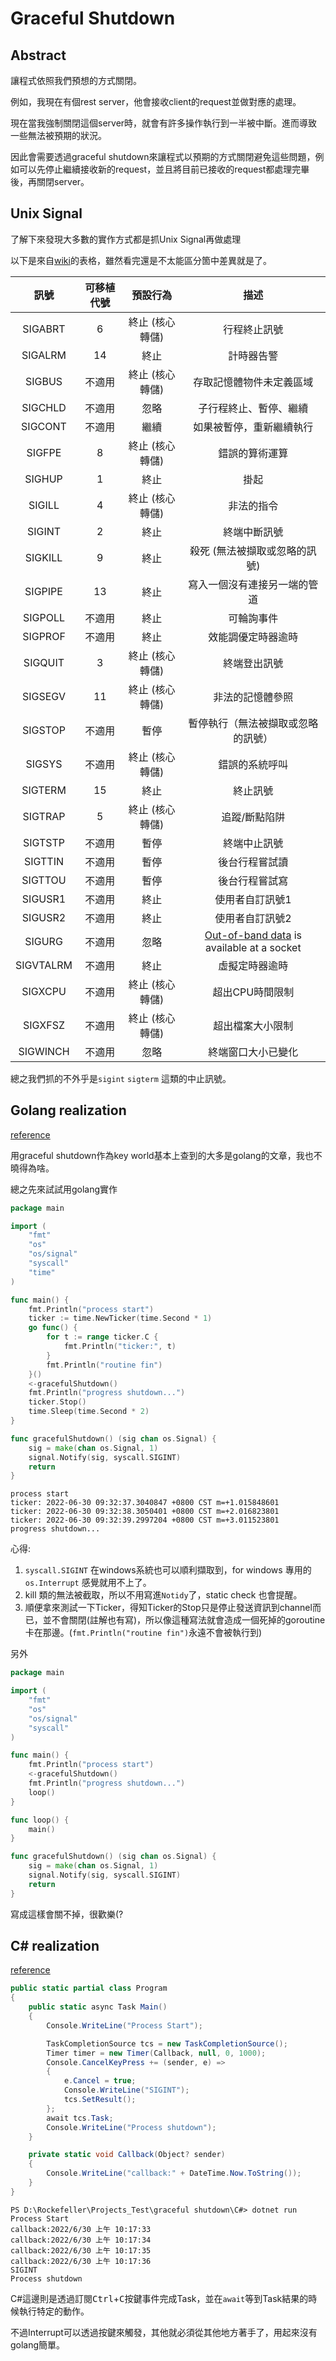 # Graceful Shutdown



## Abstract

讓程式依照我們預想的方式關閉。



例如，我現在有個rest server，他會接收client的request並做對應的處理。

現在當我強制關閉這個server時，就會有許多操作執行到一半被中斷。進而導致一些無法被預期的狀況。

因此會需要透過graceful shutdown來讓程式以預期的方式關閉避免這些問題，例如可以先停止繼續接收新的request，並且將目前已接收的request都處理完畢後，再關閉server。



## Unix Signal

了解下來發現大多數的實作方式都是抓Unix Signal再做處理

以下是來自[wiki](https://zh.wikipedia.org/zh-tw/Unix%E4%BF%A1%E5%8F%B7#SIGINT)的表格，雖然看完還是不太能區分箇中差異就是了。

|   訊號    | 可移植代號 |    預設行為     |                             描述                             |
| :-------: | :--------: | :-------------: | :----------------------------------------------------------: |
|  SIGABRT  |     6      | 終止 (核心轉儲) |                         行程終止訊號                         |
|  SIGALRM  |     14     |      終止       |                          計時器告警                          |
|  SIGBUS   |   不適用   | 終止 (核心轉儲) |                   存取記憶體物件未定義區域                   |
|  SIGCHLD  |   不適用   |      忽略       |                    子行程終止、暫停、繼續                    |
|  SIGCONT  |   不適用   |      繼續       |                   如果被暫停，重新繼續執行                   |
|  SIGFPE   |     8      | 終止 (核心轉儲) |                        錯誤的算術運算                        |
|  SIGHUP   |     1      |      終止       |                             掛起                             |
|  SIGILL   |     4      | 終止 (核心轉儲) |                          非法的指令                          |
|  SIGINT   |     2      |      終止       |                         終端中斷訊號                         |
|  SIGKILL  |     9      |      終止       |                殺死 (無法被擷取或忽略的訊號)                 |
|  SIGPIPE  |     13     |      終止       |                 寫入一個沒有連接另一端的管道                 |
|  SIGPOLL  |   不適用   |      終止       |                          可輪詢事件                          |
|  SIGPROF  |   不適用   |      終止       |                      效能調優定時器逾時                      |
|  SIGQUIT  |     3      | 終止 (核心轉儲) |                         終端登出訊號                         |
|  SIGSEGV  |     11     | 終止 (核心轉儲) |                       非法的記憶體參照                       |
|  SIGSTOP  |   不適用   |      暫停       |              暫停執行（無法被擷取或忽略的訊號）              |
|  SIGSYS   |   不適用   | 終止 (核心轉儲) |                        錯誤的系統呼叫                        |
|  SIGTERM  |     15     |      終止       |                           終止訊號                           |
|  SIGTRAP  |     5      | 終止 (核心轉儲) |                        追蹤/斷點陷阱                         |
|  SIGTSTP  |   不適用   |      暫停       |                         終端中止訊號                         |
|  SIGTTIN  |   不適用   |      暫停       |                        後台行程嘗試讀                        |
|  SIGTTOU  |   不適用   |      暫停       |                        後台行程嘗試寫                        |
|  SIGUSR1  |   不適用   |      終止       |                       使用者自訂訊號1                        |
|  SIGUSR2  |   不適用   |      終止       |                       使用者自訂訊號2                        |
|  SIGURG   |   不適用   |      忽略       | [Out-of-band data](https://zh.wikipedia.org/w/index.php?title=Out-of-band_data&action=edit&redlink=1) is available at a socket |
| SIGVTALRM |   不適用   |      終止       |                        虛擬定時器逾時                        |
|  SIGXCPU  |   不適用   | 終止 (核心轉儲) |                       超出CPU時間限制                        |
|  SIGXFSZ  |   不適用   | 終止 (核心轉儲) |                       超出檔案大小限制                       |
| SIGWINCH  |   不適用   |      忽略       |                      終端窗口大小已變化                      |

總之我們抓的不外乎是`sigint` `sigterm` 這類的中止訊號。



## Golang realization

[reference](https://ithelp.ithome.com.tw/articles/10220965)

用graceful shutdown作為key world基本上查到的大多是golang的文章，我也不曉得為啥。

總之先來試試用golang實作



```go
package main

import (
	"fmt"
	"os"
	"os/signal"
	"syscall"
	"time"
)

func main() {
	fmt.Println("process start")
	ticker := time.NewTicker(time.Second * 1)
	go func() {
		for t := range ticker.C {
			fmt.Println("ticker:", t)
		}
		fmt.Println("routine fin")
	}()
	<-gracefulShutdown()
	fmt.Println("progress shutdown...")
	ticker.Stop()
	time.Sleep(time.Second * 2)
}

func gracefulShutdown() (sig chan os.Signal) {
	sig = make(chan os.Signal, 1)
	signal.Notify(sig, syscall.SIGINT)
	return
}

```



```text
process start
ticker: 2022-06-30 09:32:37.3040847 +0800 CST m=+1.015848601
ticker: 2022-06-30 09:32:38.3050401 +0800 CST m=+2.016823801
ticker: 2022-06-30 09:32:39.2997204 +0800 CST m=+3.011523801
progress shutdown...
```



心得:

1. `syscall.SIGINT` 在windows系統也可以順利擷取到，for windows 專用的 `os.Interrupt` 感覺就用不上了。
2. kill 類的無法被截取，所以不用寫進`Notidy`了，static check 也會提醒。
3. 順便拿來測試一下Ticker，得知Ticker的Stop只是停止發送資訊到channel而已，並不會關閉(註解也有寫)，所以像這種寫法就會造成一個死掉的goroutine卡在那邊。(`fmt.Println("routine fin")`永遠不會被執行到)



另外

```go
package main

import (
	"fmt"
	"os"
	"os/signal"
	"syscall"
)

func main() {
	fmt.Println("process start")
	<-gracefulShutdown()
	fmt.Println("progress shutdown...")
	loop()
}

func loop() {
	main()
}

func gracefulShutdown() (sig chan os.Signal) {
	sig = make(chan os.Signal, 1)
	signal.Notify(sig, syscall.SIGINT)
	return
}

```

寫成這樣會關不掉，很歡樂(?



## C# realization

[reference](https://medium.com/@rainer_8955/gracefully-shutdown-c-apps-2e9711215f6d)

```C#
public static partial class Program
{
    public static async Task Main()
    {
        Console.WriteLine("Process Start");

        TaskCompletionSource tcs = new TaskCompletionSource();
        Timer timer = new Timer(Callback, null, 0, 1000);
        Console.CancelKeyPress += (sender, e) =>
        {
            e.Cancel = true;
            Console.WriteLine("SIGINT");
            tcs.SetResult();
        };
        await tcs.Task;
        Console.WriteLine("Process shutdown");
    }

    private static void Callback(Object? sender)
    {
        Console.WriteLine("callback:" + DateTime.Now.ToString());
    }
}
```



```
PS D:\Rockefeller\Projects_Test\graceful shutdown\C#> dotnet run
Process Start
callback:2022/6/30 上午 10:17:33
callback:2022/6/30 上午 10:17:34
callback:2022/6/30 上午 10:17:35
callback:2022/6/30 上午 10:17:36
SIGINT
Process shutdown
```



C#這邊則是透過訂閱<kbd>Ctrl</kbd>+<kbd>C</kbd>按鍵事件完成Task，並在`await`等到Task結果的時候執行特定的動作。



不過Interrupt可以透過按鍵來觸發，其他就必須從其他地方著手了，用起來沒有golang簡單。